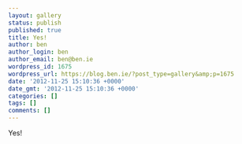 ```yaml
---
layout: gallery
status: publish
published: true
title: Yes!
author: ben
author_login: ben
author_email: ben@ben.ie
wordpress_id: 1675
wordpress_url: https://blog.ben.ie/?post_type=gallery&amp;p=1675
date: '2012-11-25 15:10:36 +0000'
date_gmt: '2012-11-25 15:10:36 +0000'
categories: []
tags: []
comments: []
---
```

<p>Yes!</p>
